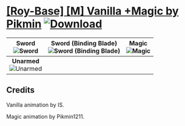 # [\[Roy-Base\] \[M\] Vanilla +Magic by Pikmin](https://git.io/JisSq) [![Download](https://img.shields.io/badge/Download--red?style=social&logo=github)](https://git.io/JisSn)

| <b>Sword</b><br/><img alt="Sword" src="https://git.io/JisMY"/> | <b>Sword (Binding Blade)</b><br/><img alt="Sword (Binding Blade)" src="https://git.io/JisPO"/> | <b>Magic</b><br/><img alt="Magic" src="https://git.io/JisPW"/> |
| :---: | :---: | :---: |
| <b>Unarmed</b><br/><img alt="Unarmed" src="https://git.io/JisPs"/> |

## Credits

Vanilla animation by IS.

Magic animation by Pikmin1211.

